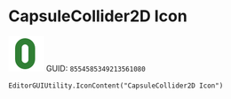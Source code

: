 # CapsuleCollider2D Icon
![](/img/CapsuleCollider2D%20Icon.png)
GUID: `8554585349213561080`
```
EditorGUIUtility.IconContent("CapsuleCollider2D Icon")
```
